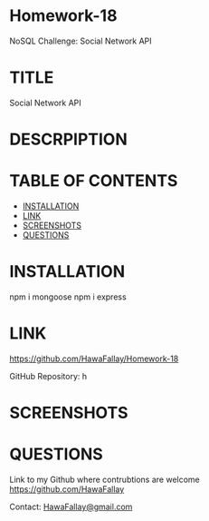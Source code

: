 # Homework-18
NoSQL Challenge: Social Network API

# TITLE
Social Network API

# DESCRPIPTION
 
# TABLE OF CONTENTS

- [INSTALLATION](#installation)
- [LINK](#link)
- [SCREENSHOTS](#screenshots)
- [QUESTIONS](#questions)

# INSTALLATION

npm i mongoose
npm i express

# LINK
https://github.com/HawaFallay/Homework-18

GitHub Repository: h
# SCREENSHOTS


# QUESTIONS
Link to my Github where contrubtions are welcome
https://github.com/HawaFallay

Contact:
HawaFallay@gmail.com
